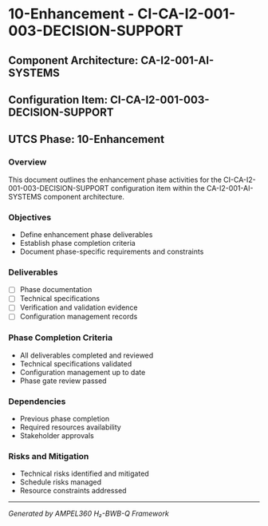 # 10-Enhancement - CI-CA-I2-001-003-DECISION-SUPPORT

## Component Architecture: CA-I2-001-AI-SYSTEMS
## Configuration Item: CI-CA-I2-001-003-DECISION-SUPPORT
## UTCS Phase: 10-Enhancement

### Overview
This document outlines the enhancement phase activities for the CI-CA-I2-001-003-DECISION-SUPPORT configuration item within the CA-I2-001-AI-SYSTEMS component architecture.

### Objectives
- Define enhancement phase deliverables
- Establish phase completion criteria
- Document phase-specific requirements and constraints

### Deliverables
- [ ] Phase documentation
- [ ] Technical specifications
- [ ] Verification and validation evidence
- [ ] Configuration management records

### Phase Completion Criteria
- All deliverables completed and reviewed
- Technical specifications validated
- Configuration management up to date
- Phase gate review passed

### Dependencies
- Previous phase completion
- Required resources availability
- Stakeholder approvals

### Risks and Mitigation
- Technical risks identified and mitigated
- Schedule risks managed
- Resource constraints addressed

---
*Generated by AMPEL360 H₂-BWB-Q Framework*
